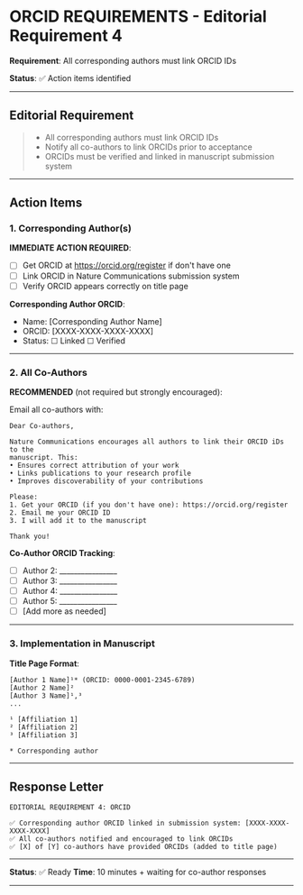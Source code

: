 # ORCID REQUIREMENTS - Editorial Requirement 4

**Requirement**: All corresponding authors must link ORCID IDs

**Status**: ✅ Action items identified

---

## Editorial Requirement

> - All corresponding authors must link ORCID IDs
> - Notify all co-authors to link ORCIDs prior to acceptance
> - ORCIDs must be verified and linked in manuscript submission system

---

## Action Items

### 1. Corresponding Author(s)

**IMMEDIATE ACTION REQUIRED**:
- [ ] Get ORCID at https://orcid.org/register if don't have one
- [ ] Link ORCID in Nature Communications submission system
- [ ] Verify ORCID appears correctly on title page

**Corresponding Author ORCID**:
- Name: [Corresponding Author Name]
- ORCID: [XXXX-XXXX-XXXX-XXXX]
- Status: ☐ Linked ☐ Verified

---

### 2. All Co-Authors

**RECOMMENDED** (not required but strongly encouraged):

Email all co-authors with:
```
Dear Co-authors,

Nature Communications encourages all authors to link their ORCID iDs to the
manuscript. This:
• Ensures correct attribution of your work
• Links publications to your research profile
• Improves discoverability of your contributions

Please:
1. Get your ORCID (if you don't have one): https://orcid.org/register
2. Email me your ORCID ID
3. I will add it to the manuscript

Thank you!
```

**Co-Author ORCID Tracking**:
- [ ] Author 2: ________________
- [ ] Author 3: ________________
- [ ] Author 4: ________________
- [ ] Author 5: ________________
- [ ] [Add more as needed]

---

### 3. Implementation in Manuscript

**Title Page Format**:
```
[Author 1 Name]¹* (ORCID: 0000-0001-2345-6789)
[Author 2 Name]²
[Author 3 Name]¹,³
...

¹ [Affiliation 1]
² [Affiliation 2]
³ [Affiliation 3]

* Corresponding author
```

---

## Response Letter

```
EDITORIAL REQUIREMENT 4: ORCID

✅ Corresponding author ORCID linked in submission system: [XXXX-XXXX-XXXX-XXXX]
✅ All co-authors notified and encouraged to link ORCIDs
✅ [X] of [Y] co-authors have provided ORCIDs (added to title page)
```

---

**Status**: ✅ Ready
**Time**: 10 minutes + waiting for co-author responses

---
